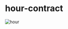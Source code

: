 # hour-contract

![hour](https://user-images.githubusercontent.com/60515500/74206166-e7528780-4c58-11ea-9da3-2f296a9122ff.gif)
